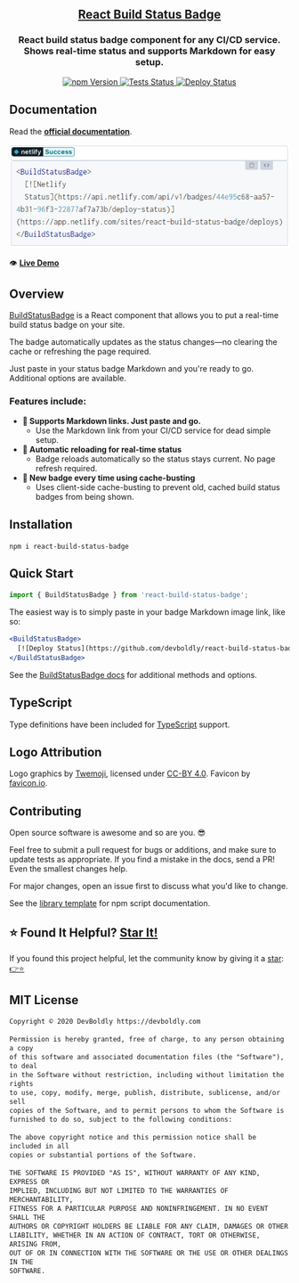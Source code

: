 <h2 align="center">
  <a href="https://github.com/devboldly/react-build-status-badge">React Build Status Badge</a>
</h2>
<h3 align="center">
  React build status badge component for any CI/CD service.<br/>Shows real-time status and supports Markdown for easy setup.
</h3>
<p align="center">
  <a href="https://badge.fury.io/js/react-build-status-badge">
    <img src="https://badge.fury.io/js/react-build-status-badge.svg" alt="npm Version"/>
  </a>
  <a href="https://github.com/devboldly/react-build-status-badge/actions?query=workflow%3ATests">
    <img src="https://github.com/devboldly/react-build-status-badge/workflows/Tests/badge.svg" alt="Tests Status"/>
  </a>
  <a href="https://github.com/devboldly/react-build-status-badge/actions?query=workflow%3ADeploy">
    <img src="https://github.com/devboldly/react-build-status-badge/workflows/Deploy/badge.svg" alt="Deploy Status"/>
  </a>
</p>

## Documentation 

Read the **[official documentation](https://devboldly.github.io/react-build-status-badge/)**.

<a href="https://devboldly.github.io/react-build-status-badge/BuildStatusBadge#using-markdown-image-link"><img src="./src/__docz__/images/demo.gif" /></a>

👁️ **[Live Demo](https://devboldly.github.io/react-build-status-badge/BuildStatusBadge#using-markdown-image-link)**

## Overview

[BuildStatusBadge](https://devboldly.github.io/react-build-status-badge/BuildStatusBadge) is a React component that allows you to put a real-time build status badge on your site.

The badge automatically updates as the status changes—no clearing the cache or refreshing the page required.

Just paste in your status badge Markdown and you're ready to go. Additional options are available.

### Features include:

- **📜 Supports Markdown links. Just paste and go.**
  - Use the Markdown link from your CI/CD service for dead simple setup.
- **🔄 Automatic reloading for real-time status**
  - Badge reloads automatically so the status stays current. No page refresh required.
- **🐣 New badge every time using cache-busting**
  - Uses client-side cache-busting to prevent old, cached build status badges from being shown.

## Installation

```
npm i react-build-status-badge
```

## Quick Start

```jsx
import { BuildStatusBadge } from 'react-build-status-badge';
```

The easiest way is to simply paste in your badge Markdown image link, like so:

```jsx
<BuildStatusBadge>
  [![Deploy Status](https://github.com/devboldly/react-build-status-badge/workflows/Deploy/badge.svg)](https://github.com/devboldly/react-build-status-badge/actions?query=workflow%3ADeploy)
</BuildStatusBadge>
```

See the [BuildStatusBadge docs](https://devboldly.github.io/react-build-status-badge/BuildStatusBadge) for additional methods and options.

## TypeScript

Type definitions have been included for [TypeScript](https://www.typescriptlang.org/) support.

## Logo Attribution

Logo graphics by [Twemoji](https://github.com/twitter/twemoji), licensed under [CC-BY 4.0](https://creativecommons.org/licenses/by/4.0/). Favicon by [favicon.io](https://favicon.io/emoji-favicons/).

## Contributing

Open source software is awesome and so are you. 😎

Feel free to submit a pull request for bugs or additions, and make sure to update tests as appropriate. If you find a mistake in the docs, send a PR! Even the smallest changes help.

For major changes, open an issue first to discuss what you'd like to change.

See the [library template](https://tinyurl.com/ya3k258d) for npm script documentation.

## ⭐ Found It Helpful? [Star It!](https://github.com/devboldly/react-build-status-badge/stargazers)

If you found this project helpful, let the community know by giving it a [star](https://github.com/devboldly/react-build-status-badge/stargazers): [👉⭐](https://github.com/devboldly/react-build-status-badge/stargazers)

## MIT License

```
Copyright © 2020 DevBoldly https://devboldly.com

Permission is hereby granted, free of charge, to any person obtaining a copy
of this software and associated documentation files (the "Software"), to deal
in the Software without restriction, including without limitation the rights
to use, copy, modify, merge, publish, distribute, sublicense, and/or sell
copies of the Software, and to permit persons to whom the Software is
furnished to do so, subject to the following conditions:

The above copyright notice and this permission notice shall be included in all
copies or substantial portions of the Software.

THE SOFTWARE IS PROVIDED "AS IS", WITHOUT WARRANTY OF ANY KIND, EXPRESS OR
IMPLIED, INCLUDING BUT NOT LIMITED TO THE WARRANTIES OF MERCHANTABILITY,
FITNESS FOR A PARTICULAR PURPOSE AND NONINFRINGEMENT. IN NO EVENT SHALL THE
AUTHORS OR COPYRIGHT HOLDERS BE LIABLE FOR ANY CLAIM, DAMAGES OR OTHER
LIABILITY, WHETHER IN AN ACTION OF CONTRACT, TORT OR OTHERWISE, ARISING FROM,
OUT OF OR IN CONNECTION WITH THE SOFTWARE OR THE USE OR OTHER DEALINGS IN THE
SOFTWARE.
```